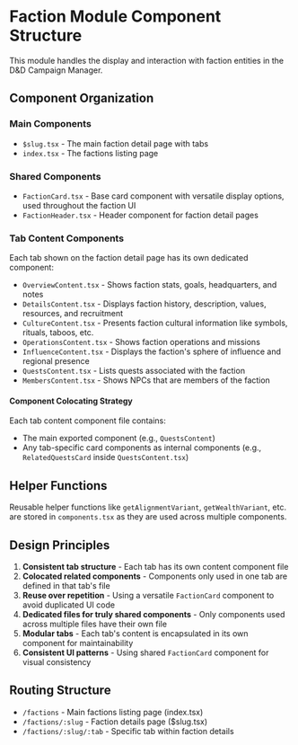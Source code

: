 # Faction Module Component Structure

This module handles the display and interaction with faction entities in the D&D Campaign Manager.

## Component Organization

### Main Components

- `$slug.tsx` - The main faction detail page with tabs
- `index.tsx` - The factions listing page

### Shared Components

- `FactionCard.tsx` - Base card component with versatile display options, used throughout the faction UI
- `FactionHeader.tsx` - Header component for faction detail pages

### Tab Content Components

Each tab shown on the faction detail page has its own dedicated component:

- `OverviewContent.tsx` - Shows faction stats, goals, headquarters, and notes
- `DetailsContent.tsx` - Displays faction history, description, values, resources, and recruitment
- `CultureContent.tsx` - Presents faction cultural information like symbols, rituals, taboos, etc.
- `OperationsContent.tsx` - Shows faction operations and missions
- `InfluenceContent.tsx` - Displays the faction's sphere of influence and regional presence
- `QuestsContent.tsx` - Lists quests associated with the faction
- `MembersContent.tsx` - Shows NPCs that are members of the faction

#### Component Colocating Strategy
Each tab content component file contains:
- The main exported component (e.g., `QuestsContent`)
- Any tab-specific card components as internal components (e.g., `RelatedQuestsCard` inside `QuestsContent.tsx`)

## Helper Functions

Reusable helper functions like `getAlignmentVariant`, `getWealthVariant`, etc. are stored in `components.tsx` as they are used across multiple components.

## Design Principles

1. **Consistent tab structure** - Each tab has its own content component file
2. **Colocated related components** - Components only used in one tab are defined in that tab's file
3. **Reuse over repetition** - Using a versatile `FactionCard` component to avoid duplicated UI code
4. **Dedicated files for truly shared components** - Only components used across multiple files have their own file
5. **Modular tabs** - Each tab's content is encapsulated in its own component for maintainability
6. **Consistent UI patterns** - Using shared `FactionCard` component for visual consistency

## Routing Structure

- `/factions` - Main factions listing page (index.tsx)
- `/factions/:slug` - Faction details page ($slug.tsx)
- `/factions/:slug/:tab` - Specific tab within faction details 